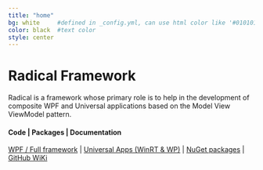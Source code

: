 ```yaml
---
title: "home"
bg: white     #defined in _config.yml, can use html color like '#010101'
color: black  #text color
style: center
---
```


# Radical Framework

<span class="fa-stack subtlecircle" style="font-size:100px; background:rgba(255,166,0,0.1)">
<i class="fa fa-circle fa-stack-2x text-white"></i>
<i class="fa fa-rupee fa-stack-1x text-orange"></i>
</span>

Radical is a framework whose primary role is to help in the development of composite WPF and Universal applications based on the Model View ViewModel pattern.

#### Code &#124; Packages &#124; Documentation

[WPF / Full framework](https://github.com/RadicalFx/radical) &#124; [Universal Apps (WinRT & WP)](https://github.com/RadicalFx/radical-universal) &#124; [NuGet packages](http://www.nuget.org/profiles/radical) &#124; [GitHub WiKi](https://github.com/RadicalFx/radical/wiki)